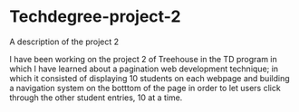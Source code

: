 # Techdegree-project-2

A description of the project 2

I have been working on the project 2 of Treehouse in the TD program in which 
I have learned about a pagination web development technique; in which it consisted 
of displaying 10 students on each webpage and building a navigation system on the botttom 
of the page in order to let users click through the other student entries, 10 at a time.

